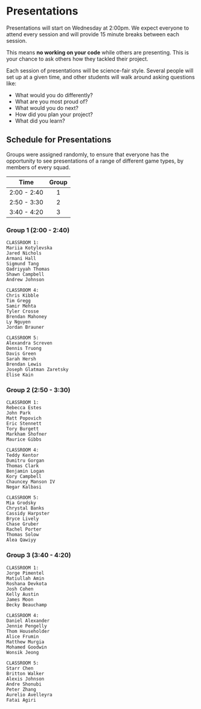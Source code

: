 # Presentations

Presentations will start on Wednesday at 2:00pm. We expect everyone to attend every session
and will provide 15 minute breaks between each session.

This means **no working on your code** while others are presenting. This is your chance
to ask others how they tackled their project.

Each session of presentations will be science-fair style. Several people will set up at
a given time, and other students will walk around asking questions like:

- What would you do differently?
- What are you most proud of?
- What would you do next?
- How did you plan your project?
- What did you learn?

## Schedule for Presentations
Groups were assigned randomly, to ensure that everyone has the opportunity to see presentations of a range of different game types, by members of every squad.

| Time        | Group  |
|:-----------:|:------:|
| 2:00 - 2:40 | 1      |
| 2:50 - 3:30 | 2      |
| 3:40 - 4:20 | 3      |

### Group 1 (2:00 - 2:40)
```text
CLASSROOM 1:
Mariia Kotylevska
Jared Nichols
Armani Hall
Sigmund Tang
Qadriyyah Thomas
Shawn Campbell
Andrew Johnson

CLASSROOM 4:
Chris Kibble
Tim Gregg
Samir Mehta
Tyler Crosse
Brendan Mahoney
Ly Nguyen
Jordan Brauner

CLASSROOM 5:
Alexandra Screven
Dennis Truong
Davis Green
Sarah Hersh
Brendan Lewis
Joseph Glatman Zaretsky
Elise Kain
```
### Group 2 (2:50 - 3:30)
```text
CLASSROOM 1:
Rebecca Estes
John Park
Matt Popovich
Eric Stennett
Tory Burgett
Markham Shofner
Maurice Gibbs

CLASSROOM 4:
Teddy Kentor
Dumitru Gorgan
Thomas Clark
Benjamin Logan
Kory Campbell
Chauncey Manson IV
Negar Kalbasi

CLASSROOM 5:
Mia Grodsky
Chrystal Banks
Cassidy Harpster
Bryce Lively
Chase Gruber
Rachel Porter
Thomas Solow
Alea Qawiyy
```
### Group 3 (3:40 - 4:20)
```text
CLASSROOM 1:
Jorge Pimentel
Matiullah Amin
Roshana Devkota
Josh Cohen
Kelly Austin
James Moon
Becky Beauchamp

CLASSROOM 4:
Daniel Alexander
Jennie Pengelly
Thom Householder
Alice Frumin
Matthew Murgia
Mohamed Goodwin
Wonsik Jeong

CLASSROOM 5:
Starr Chen
Britton Walker
Alexis Johnson
Andre Shonubi
Peter Zhang
Aurelio Avelleyra
Fatai Agiri
```

